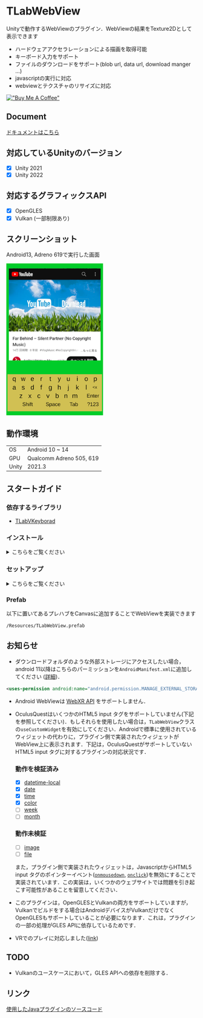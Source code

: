 # TLabWebView  

Unityで動作するWebViewのプラグイン．WebViewの結果をTexture2Dとして表示できます  
- ハードウェアアクセラレーションによる描画を取得可能  
- キーボード入力をサポート  
- ファイルのダウンロードをサポート(blob url, data url, download manger ...)  
- javascriptの実行に対応  
- webviewとテクスチャのリサイズに対応

[!["Buy Me A Coffee"](https://www.buymeacoffee.com/assets/img/custom_images/orange_img.png)](https://www.buymeacoffee.com/tlabaltoh)

## Document
[ドキュメントはこちら](https://tlabgames.gitbook.io/tlabwebview)

## 対応しているUnityのバージョン
- [x] Unity 2021
- [x] Unity 2022

## 対応するグラフィックスAPI
- [x] OpenGLES
- [x] Vulkan (一部制限あり)

## スクリーンショット  
Android13, Adreno 619で実行した画面  

<img src="Media/tlab-webview.png" width="256">

## 動作環境

|       |                          |
| ----- | ------------------------ |
| OS    | Android 10 ~ 14          |
| GPU   | Qualcomm Adreno 505, 619 |
| Unity | 2021.3                   |

## スタートガイド

### 依存するライブラリ

- [TLabVKeyborad](https://github.com/TLabAltoh/TLabVKeyborad)

### インストール
<details><summary>こちらをご覧ください</summary>

#### Submodule
以下のコマンドでリポジトリをクローンしてください
```
git clone https://github.com/TLabAltoh/TLabWebView.git
```
or
```
git submodule add https://github.com/TLabAltoh/TLabWebView.git
```

#### UPM
Unity Package Managerで```add package from git ...```から以下のurlでパッケージをダウンロードしてください
```
https://github.com/TLabAltoh/TLabWebView.git#upm
```

</details>

### セットアップ

<details><summary>こちらをご覧ください</summary>

- Build Settings

| Property | Value   |
| -------- | ------- |
| Platform | Android |

- Project Settings

| Property          | Value                                 |
| ----------------- | ------------------------------------- |
| Color Space       | Linear                                |
| Minimum API Level | 26                                    |
| Target API Level  | 30 (Unity 2021), 31 ~ 32 (Unity 2022) |


-  Project Settings --> Player --> Other Settings に以下のシンボルを追加(ビルド時に使用)

```
UNITYWEBVIEW_ANDROID_USES_CLEARTEXT_TRAFFIC
```
```
UNITYWEBVIEW_ANDROID_ENABLE_CAMERA
```
```
UNITYWEBVIEW_ANDROID_ENABLE_MICROPHONE
```

</details>

### Prefab
以下に置いてあるプレハブをCanvasに追加することでWebViewを実装できます
```
/Resources/TLabWebView.prefab
```

## お知らせ
- ダウンロードフォルダのような外部ストレージにアクセスしたい場合，android 11以降はこちらのパーミッションを```AndroidManifest.xml```に追加してください ([詳細](https://developer.android.com/training/data-storage/manage-all-files?hl=ja))．
```.xml
<uses-permission android:name="android.permission.MANAGE_EXTERNAL_STORAGE" />
```

- Android WebViewは [WebXR API](https://developer.mozilla.org/ja/docs/Web/API/WebXR_Device_API/Fundamentals) をサポートしません．

- OculusQuestはいくつかのHTML5 input タグをサポートしていません(下記を参照してください)．もしそれらを使用したい場合は，```TLabWebView```クラスの```useCustomWidget```を有効にしてください．Androidで標準に使用されているウィジェットの代わりに，プラグイン側で実装されたウィジェットがWebView上に表示されます．下記は，OculusQuestがサポートしていないHTML5 input タグに対するプラグインの対応状況です．

    ### 動作を検証済み

    - [x] [datetime-local](https://developer.mozilla.org/ja/docs/Web/HTML/Element/input/datetime-local)
    - [x] [date](https://developer.mozilla.org/ja/docs/Web/HTML/Element/input/date)
    - [x] [time](https://developer.mozilla.org/ja/docs/Web/HTML/Element/input/time)
    - [x] [color](https://developer.mozilla.org/ja/docs/Web/HTML/Element/input/color)
    - [ ] [week](https://developer.mozilla.org/ja/docs/Web/HTML/Element/input/week)
    - [ ] [month](https://developer.mozilla.org/ja/docs/Web/HTML/Element/input/month)

    ### 動作未検証

    - [ ] [image](https://developer.mozilla.org/ja/docs/Web/HTML/Element/input/image)
    - [ ] [file](https://developer.mozilla.org/ja/docs/Web/HTML/Element/input/file)

    また，プラグイン側で実装されたウィジェットは，JavascriptからHTML5 input タグのポインターイベント([```onmousedown```](https://developer.mozilla.org/ja/docs/Web/API/Element/mousedown_event), [```onclick```](https://developer.mozilla.org/ja/docs/Web/API/Element/click_event))を無効にすることで実装されています．この実装は，いくつかのウェブサイトでは問題を引き起こす可能性があることを留意してください．

- このプラグインは，OpenGLESとVulkanの両方をサポートしていますが，Vulkanでビルドをする場合はAndroidデバイスがVulkanだけでなくOpenGLESもサポートしていることが必要になります．これは，プラグインの一部の処理がGLES APIに依存しているためです．

- VRでのプレイに対応しました([link](https://github.com/TLabAltoh/TLabWebViewVR))

## TODO
- Vulkanのユースケースにおいて，GLES APIへの依存を削除する．

## リンク
[使用したJavaプラグインのソースコード](https://github.com/TLabAltoh/TLabWebViewPlugin)
